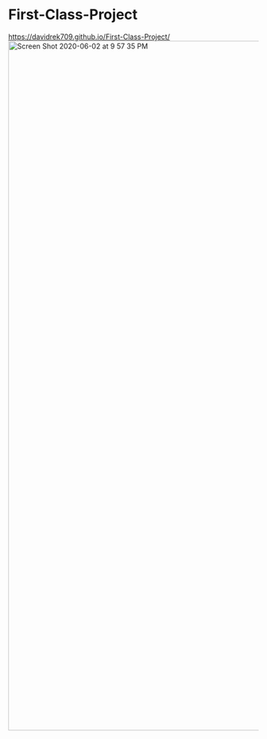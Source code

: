 # First-Class-Project
https://davidrek709.github.io/First-Class-Project/
<img width="1387" alt="Screen Shot 2020-06-02 at 9 57 35 PM" src="https://user-images.githubusercontent.com/53547788/83591245-1f8a1880-a51d-11ea-89a9-50b7271b24ec.png">
